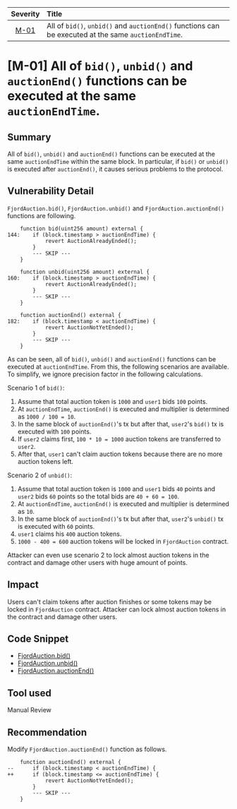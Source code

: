 | Severity | Title | 
|:--:|:---|
| [M-01](#m-01-all-of-bid-unbid-and-auctionend-functions-can-be-executed-at-the-same-auctionendtime) | All of `bid()`, `unbid()` and `auctionEnd()` functions can be executed at the same `auctionEndTime`. |


# [M-01] All of `bid()`, `unbid()` and `auctionEnd()` functions can be executed at the same `auctionEndTime`.
## Summary
All of `bid()`, `unbid()` and `auctionEnd()` functions can be executed at the same `auctionEndTime` within the same block.
In particular, if `bid()` or `unbid()` is executed after `auctionEnd()`, it causes serious problems to the protocol.

## Vulnerability Detail
`FjordAuction.bid()`, `FjordAuction.unbid()` and `FjordAuction.auctionEnd()` functions are following.
```solidity
    function bid(uint256 amount) external {
144:    if (block.timestamp > auctionEndTime) {
            revert AuctionAlreadyEnded();
        }
        --- SKIP ---
    }

    function unbid(uint256 amount) external {
160:    if (block.timestamp > auctionEndTime) {
            revert AuctionAlreadyEnded();
        }
        --- SKIP ---
    }
    
    function auctionEnd() external {
182:    if (block.timestamp < auctionEndTime) {
            revert AuctionNotYetEnded();
        }
        --- SKIP ---
    }
```
As can be seen, all of `bid()`, `unbid()` and `auctionEnd()` functions can be executed at `auctionEndTime`.
From this, the following scenarios are available. To simplify, we ignore precision factor in the following calculations.

Scenario 1 of `bid()`:
1. Assume that total auction token is `1000` and `user1` bids `100` points.
2. At `auctionEndTime`, `auctionEnd()` is executed and multiplier is determined as `1000 / 100 = 10`.
3. In the same block of `auctionEnd()`'s tx but after that, `user2`'s `bid()` tx is executed with `100` points.
4. If `user2` claims first, `100 * 10 = 1000` auction tokens are transferred to `user2`.
5. After that, `user1` can't claim auction tokens because there are no more auction tokens left.

Scenario 2 of `unbid()`:
1. Assume that total auction token is `1000` and `user1` bids `40` points and `user2` bids `60` points so the total bids are `40 + 60 = 100`.
2. At `auctionEndTime`, `auctionEnd()` is executed and multiplier is determined as `10`.
3. In the same block of `auctionEnd()`'s tx but after that, `user2`'s `unbid()` tx is executed with `60` points.
4. `user1` claims his `400` auction tokens.
5. `1000 - 400 = 600` auction tokens will be locked in `FjordAuction` contract.

Attacker can even use scenario 2 to lock almost auction tokens in the contract and damage other users with huge amount of points.

## Impact
Users can't claim tokens after auction finishes or some tokens may be locked in `FjordAuction` contract.
Attacker can lock almost auction tokens in the contract and damage other users.

## Code Snippet
- [FjordAuction.bid()](https://github.com/Cyfrin/2024-08-fjord/tree/main/src/FjordAuction.sol#L144)
- [FjordAuction.unbid()](https://github.com/Cyfrin/2024-08-fjord/tree/main/src/FjordAuction.sol#L160)
- [FjordAuction.auctionEnd()](https://github.com/Cyfrin/2024-08-fjord/tree/main/src/FjordAuction.sol#L182)

## Tool used
Manual Review

## Recommendation
Modify `FjordAuction.auctionEnd()` function as follows.
```solidity
    function auctionEnd() external {
--      if (block.timestamp < auctionEndTime) {
++      if (block.timestamp <= auctionEndTime) {
            revert AuctionNotYetEnded();
        }
        --- SKIP ---
    }
```

